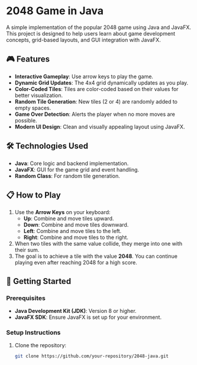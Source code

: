 # 2048 Game in Java

A simple implementation of the popular 2048 game using Java and JavaFX. This project is designed to help users learn about game development concepts, grid-based layouts, and GUI integration with JavaFX.

## 🎮 Features
- **Interactive Gameplay**: Use arrow keys to play the game.
- **Dynamic Grid Updates**: The 4x4 grid dynamically updates as you play.
- **Color-Coded Tiles**: Tiles are color-coded based on their values for better visualization.
- **Random Tile Generation**: New tiles (2 or 4) are randomly added to empty spaces.
- **Game Over Detection**: Alerts the player when no more moves are possible.
- **Modern UI Design**: Clean and visually appealing layout using JavaFX.

## 🛠️ Technologies Used
- **Java**: Core logic and backend implementation.
- **JavaFX**: GUI for the game grid and event handling.
- **Random Class**: For random tile generation.

## 📋 How to Play
1. Use the **Arrow Keys** on your keyboard:
   - **Up**: Combine and move tiles upward.
   - **Down**: Combine and move tiles downward.
   - **Left**: Combine and move tiles to the left.
   - **Right**: Combine and move tiles to the right.
2. When two tiles with the same value collide, they merge into one with their sum.
3. The goal is to achieve a tile with the value **2048**. You can continue playing even after reaching 2048 for a high score.

## 🚀 Getting Started

### Prerequisites
- **Java Development Kit (JDK)**: Version 8 or higher.
- **JavaFX SDK**: Ensure JavaFX is set up for your environment.

### Setup Instructions
1. Clone the repository:
   ```bash
   git clone https://github.com/your-repository/2048-java.git
